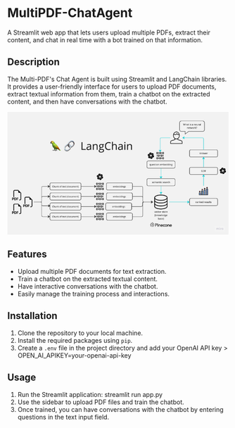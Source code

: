 # MultiPDF-ChatAgent
A Streamlit web app that lets users upload multiple PDFs, extract their content, and chat in real time with a bot trained on that information.

## Description

The Multi-PDF's Chat Agent is built using Streamlit and LangChain libraries. It provides a user-friendly interface for users to upload PDF documents, extract textual information from them, train a chatbot on the extracted content, and then have conversations with the chatbot.

![img](Assets/img.png)

## Features

- Upload multiple PDF documents for text extraction.
- Train a chatbot on the extracted textual content.
- Have interactive conversations with the chatbot.
- Easily manage the training process and interactions.

## Installation

1. Clone the repository to your local machine.
2. Install the required packages using `pip`.
3. Create a `.env` file in the project directory and add your OpenAI API key >  OPEN_AI_APIKEY=your-openai-api-key


## Usage

1. Run the Streamlit application: streamlit run app.py
2. Use the sidebar to upload PDF files and train the chatbot.
3. Once trained, you can have conversations with the chatbot by entering questions in the text input field.
